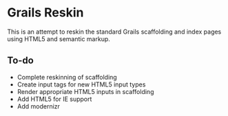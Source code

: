 # Grails Reskin

This is an attempt to reskin the standard Grails scaffolding and index pages using HTML5 and semantic markup.

## To-do

* Complete reskinning of scaffolding
* Create input tags for new HTML5 input types
* Render appropriate HTML5 inputs in scaffolding
* Add HTML5 for IE support
* Add modernizr